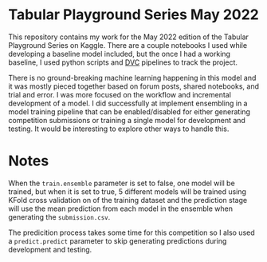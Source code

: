 # Tabular Playground Series May 2022

This repository contains my work for the May 2022 edition of the Tabular
Playground Series on Kaggle. There are a couple notebooks I used while
developing a baseline model included, but the once I had a working baseline, I
used python scripts and [DVC](https://dvc.org/) pipelines to track the project.

There is no ground-breaking machine learning happening in this model and it was
mostly pieced together based on forum posts, shared notebooks, and trial and
error. I was more focused on the workflow and incremental development of a
model. I did successfully at implement ensembling in a model training pipeline
that can be enabled/disabled for either generating competition submissions or
training a single model for development and testing. It would be interesting to
explore other ways to handle this.

# Notes

When the `train.ensemble` parameter is set to false, one model will be trained,
but when it is set to true, 5 different models will be trained using KFold cross
validation on of the training dataset and the prediction stage will use the mean
prediction from each model in the ensemble when generating the `submission.csv`.

The predicition process takes some time for this competition so I also used a
`predict.predict` parameter to skip generating predictions during development
and testing.
